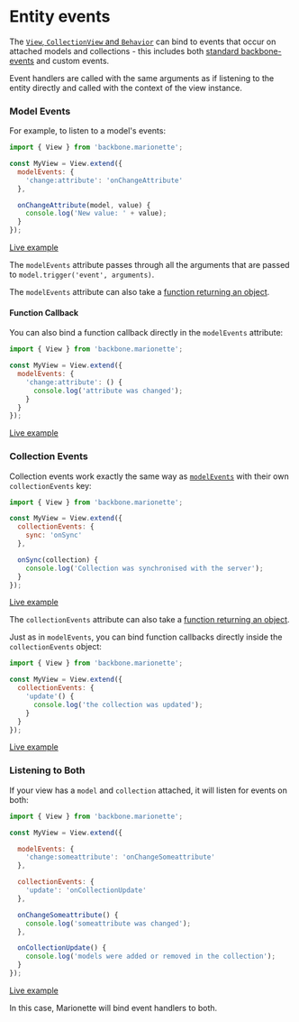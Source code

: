 # Entity events

The [`View`, `CollectionView` and `Behavior`](./classes.md) can bind to events that occur on attached models and
collections - this includes both [standard backbone-events](http://backbonejs.org/#Events-catalog) and custom events.

Event handlers are called with the same arguments as if listening to the entity directly
and called with the context of the view instance.

### Model Events

For example, to listen to a model's events:

```javascript
import { View } from 'backbone.marionette';

const MyView = View.extend({
  modelEvents: {
    'change:attribute': 'onChangeAttribute'
  },

  onChangeAttribute(model, value) {
    console.log('New value: ' + value);
  }
});
```

[Live example](https://jsfiddle.net/marionettejs/auvk4hps/)

The `modelEvents` attribute passes through all the arguments that are passed
to `model.trigger('event', arguments)`.

The `modelEvents` attribute can also take a
[function returning an object](basics.md#functions-returning-values).

#### Function Callback

You can also bind a function callback directly in the `modelEvents` attribute:

```javascript
import { View } from 'backbone.marionette';

const MyView = View.extend({
  modelEvents: {
    'change:attribute': () {
      console.log('attribute was changed');
    }
  }
});
```

[Live example](https://jsfiddle.net/marionettejs/zaxLe6au/)

### Collection Events

Collection events work exactly the same way as [`modelEvents`](#model-events)
with their own `collectionEvents` key:

```javascript
import { View } from 'backbone.marionette';

const MyView = View.extend({
  collectionEvents: {
    sync: 'onSync'
  },

  onSync(collection) {
    console.log('Collection was synchronised with the server');
  }
});
```

[Live example](https://jsfiddle.net/marionettejs/7qyfeh9r/)

The `collectionEvents` attribute can also take a
[function returning an object](basics.md#functions-returning-values).

Just as in `modelEvents`, you can bind function callbacks directly inside the
`collectionEvents` object:

```javascript
import { View } from 'backbone.marionette';

const MyView = View.extend({
  collectionEvents: {
    'update'() {
      console.log('the collection was updated');
    }
  }
});
```

[Live example](https://jsfiddle.net/marionettejs/ze8po0x5/)

### Listening to Both

If your view has a `model` and `collection` attached, it will listen for events
on both:

```javascript
import { View } from 'backbone.marionette';

const MyView = View.extend({

  modelEvents: {
    'change:someattribute': 'onChangeSomeattribute'
  },

  collectionEvents: {
    'update': 'onCollectionUpdate'
  },

  onChangeSomeattribute() {
    console.log('someattribute was changed');
  },

  onCollectionUpdate() {
    console.log('models were added or removed in the collection');
  }
});
```

[Live example](https://jsfiddle.net/marionettejs/h9ub5hp3/)

In this case, Marionette will bind event handlers to both.
